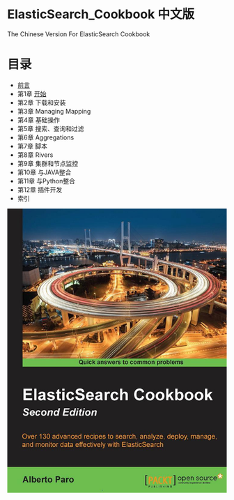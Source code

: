 # ElasticSearch_Cookbook 中文版
The Chinese Version For ElasticSearch Cookbook

# 目录

+ [前言](./Preface.md)
+ 第1章 [开始](./1.GettingStarted/README.md)
+ 第2章 下载和安装
+ 第3章 Managing Mapping
+ 第4章 基础操作
+ 第5章 搜索、查询和过滤
+ 第6章 Aggregations
+ 第7章 脚本
+ 第8章 Rivers
+ 第9章 集群和节点监控
+ 第10章 与JAVA整合
+ 第11章 与Python整合
+ 第12章 插件开发
+ 索引


![ cover ](./cover.jpg)

